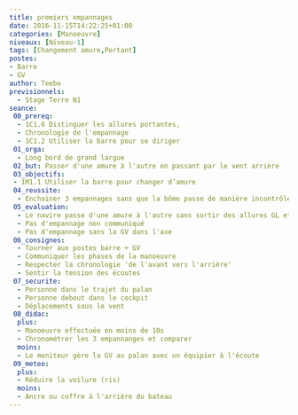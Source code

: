 ```yaml
---
title: premiers empannages
date: 2016-11-15T14:22:25+01:00
categories: [Manoeuvre]
niveaux: [Niveau-1]
tags: [Changement amure,Portant]
postes:
- Barre
- GV
author: Teebo
previsionnels:
  - Stage Terre N1
seance:
 00_prereq:
  - 1C1.6 Distinguer les allures portantes,
  - Chronologie de l'empannage
  - 1C1.2 Utiliser la barre pour se diriger
 01_orga:
  - Long bord de grand largue
 02_but: Passer d'une amure à l'autre en passant par le vent arrière
 03_objectifs:
 - 1M1.1 Utiliser la barre pour changer d’amure
 04_reussite:
  - Enchainer 3 empannages sans que la bôme passe de manière incontrôlée
 05_evaluation:
  - Le navire passe d'une amure à l'autre sans sortir des allures GL et VA
  - Pas d'empannage non communiqué
  - Pas d'empannage sans la GV dans l'axe
 06_consignes:
  - Tourner aux postes barre + GV
  - Communiquer les phases de la manoeuvre
  - Respecter la chronologie 'de l'avant vers l'arrière'
  - Sentir la tension des écoutes
 07_securite:
  - Personne dans le trajet du palan
  - Personne debout dans le cockpit
  - Déplacements sous le vent
 08_didac:
  plus:
  - Manoeuvre effectuée en moins de 10s
  - Chronométrer les 3 empannanges et comparer
  moins:
  - Le moniteur gère la GV au palan avec un équipier à l'écoute
 09_meteo:
  plus:
  - Réduire la voilure (ris)
  moins:
  - Ancre ou coffre à l'arrière du bateau
---
```

